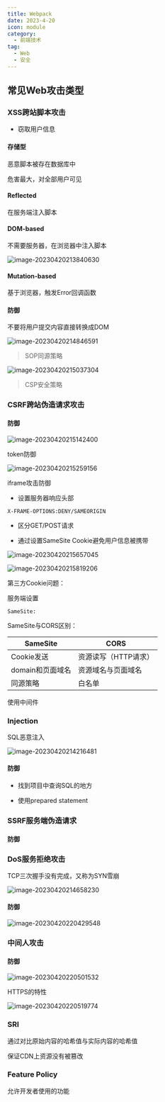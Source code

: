 ```yaml
---
title: Webpack
date: 2023-4-20
icon: module
category:
  - 前端技术
tag:
  - Web
  - 安全
---
```




## 常见Web攻击类型

### XSS跨站脚本攻击

- 窃取用户信息

#### 存储型

恶意脚本被存在数据库中

危害最大，对全部用户可见

#### Reflected

在服务端注入脚本

#### DOM-based

不需要服务器，在浏览器中注入脚本

![image-20230420213840630](https://etheral.oss-cn-shanghai.aliyuncs.com/images/image-20230420213840630.png)

#### Mutation-based

基于浏览器，触发Error回调函数

#### 防御

不要将用户提交内容直接转换成DOM

![image-20230420214846591](https://etheral.oss-cn-shanghai.aliyuncs.com/images/image-20230420214846591.png)

> SOP同源策略

![image-20230420215037304](https://etheral.oss-cn-shanghai.aliyuncs.com/images/image-20230420215037304.png)

> CSP安全策略



### CSRF跨站伪造请求攻击

#### 



#### 防御

![image-20230420215142400](https://etheral.oss-cn-shanghai.aliyuncs.com/images/image-20230420215142400.png)

token防御

![image-20230420215259156](https://etheral.oss-cn-shanghai.aliyuncs.com/images/image-20230420215259156.png)

iframe攻击防御

- 设置服务器响应头部

```
X-FRAME-OPTIONS:DENY/SAMEORIGIN
```

- 区分GET/POST请求

- 通过设置SameSite Cookie避免用户信息被携带

![image-20230420215657045](https://etheral.oss-cn-shanghai.aliyuncs.com/images/image-20230420215657045.png)



![image-20230420215819206](https://etheral.oss-cn-shanghai.aliyuncs.com/images/image-20230420215819206.png)

第三方Cookie问题：

服务端设置

```
SameSite:
```

SameSite与CORS区别：

| SameSite         | CORS                 |
| ---------------- | -------------------- |
| Cookie发送       | 资源读写（HTTP请求） |
| domain和页面域名 | 资源域名与页面域名   |
| 同源策略         | 白名单               |

使用中间件

### Injection

SQL恶意注入

![image-20230420214216481](https://etheral.oss-cn-shanghai.aliyuncs.com/images/image-20230420214216481.png)

#### 防御

- 找到项目中查询SQL的地方

- 使用prepared statement

### SSRF服务端伪造请求

#### 防御



### DoS服务拒绝攻击

TCP三次握手没有完成，又称为SYN雪崩

![image-20230420214658230](https://etheral.oss-cn-shanghai.aliyuncs.com/images/image-20230420214658230.png)

#### 防御

![image-20230420220429548](https://etheral.oss-cn-shanghai.aliyuncs.com/images/image-20230420220429548.png)

### 中间人攻击

#### 防御

![image-20230420220501532](https://etheral.oss-cn-shanghai.aliyuncs.com/images/image-20230420220501532.png)

HTTPS的特性

![image-20230420220519774](https://etheral.oss-cn-shanghai.aliyuncs.com/images/image-20230420220519774.png)



### SRI

通过对比原始内容的哈希值与实际内容的哈希值

保证CDN上资源没有被篡改

### Feature Policy

允许开发者使用的功能
